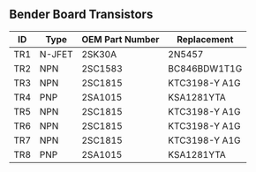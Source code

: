 ## Bender Board Transistors

ID | Type | OEM Part Number | Replacement
---|------|-----------------|------------
TR1 | N-JFET | 2SK30A | 2N5457
TR2 | NPN | 2SC1583 | BC846BDW1T1G
TR3 | NPN | 2SC1815 | KTC3198-Y A1G
TR4 | PNP | 2SA1015 | KSA1281YTA
TR5 | NPN | 2SC1815 | KTC3198-Y A1G
TR6 | NPN | 2SC1815 | KTC3198-Y A1G
TR7 | NPN | 2SC1815 | KTC3198-Y A1G
TR8 | PNP | 2SA1015 | KSA1281YTA

